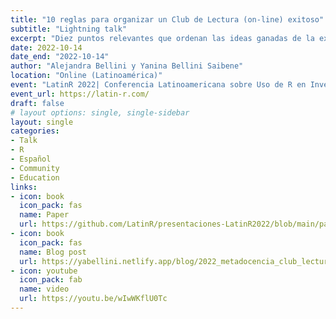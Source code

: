 ```yaml
---
title: "10 reglas para organizar un Club de Lectura (on-line) exitoso"
subtitle: "Lightning talk"
excerpt: "Diez puntos relevantes que ordenan las ideas ganadas de la experiencia de organizar un club de lectura on-line exitoso como una guía potencial para quienes quieran realizar este tipo de evento."
date: 2022-10-14
date_end: "2022-10-14"
author: "Alejandra Bellini y Yanina Bellini Saibene"
location: "Online (Latinoamérica)"
event: "LatinR 2022| Conferencia Latinoamericana sobre Uso de R en Investigación + Desarrollo"
event_url: https://latin-r.com/
draft: false
# layout options: single, single-sidebar
layout: single
categories:
- Talk
- R
- Español
- Community
- Education
links:
- icon: book
  icon_pack: fas
  name: Paper
  url: https://github.com/LatinR/presentaciones-LatinR2022/blob/main/papers/LatinR2022_propuesta_2983.pdf
- icon: book
  icon_pack: fas
  name: Blog post
  url: https://yabellini.netlify.app/blog/2022_metadocencia_club_lectura_t3/11-bookclubt3/   
- icon: youtube
  icon_pack: fab
  name: video 
  url: https://youtu.be/wIwWKflU0Tc
---
```

